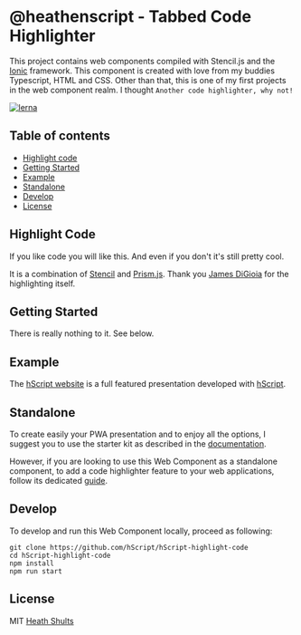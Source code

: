 # @heathenscript - Tabbed Code Highlighter

This project contains web components compiled with Stencil.js and the [Ionic](http://ionicframework.com) framework. 
This component is created with love from my buddies Typescript, HTML and CSS. Other than that, this is one of my first projects in the web component realm. I thought ``` Another code highlighter, why not! ```

[![lerna](https://img.shields.io/badge/maintained%20with-lerna-cc00ff.svg)](https://lerna.js.org/) 

## Table of contents

- [Highlight code](#highlight-code)
- [Getting Started](#getting-started)
- [Example](#example)
- [Standalone](#standalone)
- [Develop](#develop)
- [License](#license)

## Highlight Code

If you like code you will like this. And even if you don't it's still pretty cool.

It is a combination of [Stencil](https://stenciljs.com) and [Prism.js](https://prismjs.com). Thank you [James DiGioia](https://twitter.com/jamesdigioia) for the highlighting itself.

## Getting Started

There is really nothing to it. See below. 

## Example
   
The [hScript website](https://github.com/hScript/hScript-website) is a full featured presentation developed with [hScript].

## Standalone

To create easily your PWA presentation and to enjoy all the options, I suggest you to use the starter kit as described in the [documentation](https://docs.hScript.com/docs).

However, if you are looking to use this Web Component as a standalone component, to add a code highlighter feature to your web applications, follow its dedicated [guide](https://docs.hScript.com/components/code).

## Develop

To develop and run this Web Component locally, proceed as following:

```
git clone https://github.com/hScript/hScript-highlight-code
cd hScript-highlight-code
npm install
npm run start
```

## License

MIT [Heath Shults](mailto:heatheshults@gmail.com.com)

[hScript]: https://hScript.com
